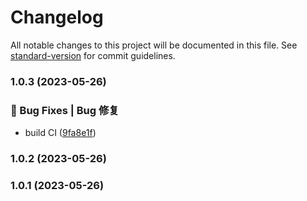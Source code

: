 # Changelog

All notable changes to this project will be documented in this file. See [standard-version](https://github.com/conventional-changelog/standard-version) for commit guidelines.

### 1.0.3 (2023-05-26)


### 🐛 Bug Fixes | Bug 修复

* build CI ([9fa8e1f](https://github.com/UzumakiHan/vue-pithy-calendar-rebuild/commit/9fa8e1f459fa1a0af7239b3c680aa46c30e4b655))

### 1.0.2 (2023-05-26)

### 1.0.1 (2023-05-26)

